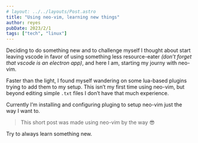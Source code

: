 ```yaml
---
# layout: ../../layouts/Post.astro
title: "Using neo-vim, learning new things"
author: reyes
pubDate: 2023/2/1
tags: ["tech", "linux"]
---
```


Deciding to do something new and to challenge myself I thought about start leaving vscode in favor of using something less resource-eater _(don’t forget that vscode is an electron app)_, and here I am, starting my journy with neo-vim.

Faster than the light, I found myself wandering on some lua-based plugins trying to add them to my setup. This isn’t my first time using neo-vim, but beyond editing simple `.txt` files I don’t have that much experience.

Currently I’m installing and configuring pluging to setup neo-vim just the way I want to.

> This short post was made using neo-vim by the way <span style="font-style: normal;">😎</span>

Try to always learn something new.
